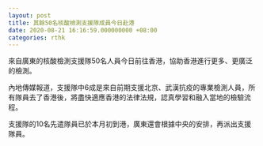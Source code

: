 ```yaml
---
layout: post
title: 其餘50名核酸檢測支援隊成員今日赴港
date: 2020-08-21 16:16:59.000000000 +08:00
categories: rthk
---
```


來自廣東的核酸檢測支援隊50名人員今日前往香港，協助香港進行更多、更廣泛的檢測。

內地傳媒報道，支援隊中6成是來自前期支援北京、武漢抗疫的專業檢測人員，所有隊員去了香港後，將盡快適應香港的法律法規，認真學習和融入當地的檢驗流程。

支援隊的10名先遣隊員已於本月初到港，廣東還會根據中央的安排，再派出支援隊員。
